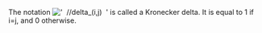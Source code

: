 The notation
!['  //delta\_(i,j)  '](../dictionary/equation_images/3324.1..png) is
called a Kronecker delta. It is equal to 1 if i=j, and 0 otherwise.
